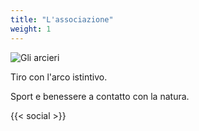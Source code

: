 ```yaml
---
title: "L'associazione"
weight: 1
---
```


![Gli arcieri](/images/arcieri.jpg)

Tiro con l'arco istintivo.

Sport e benessere a contatto con la natura.

{{< social >}}
